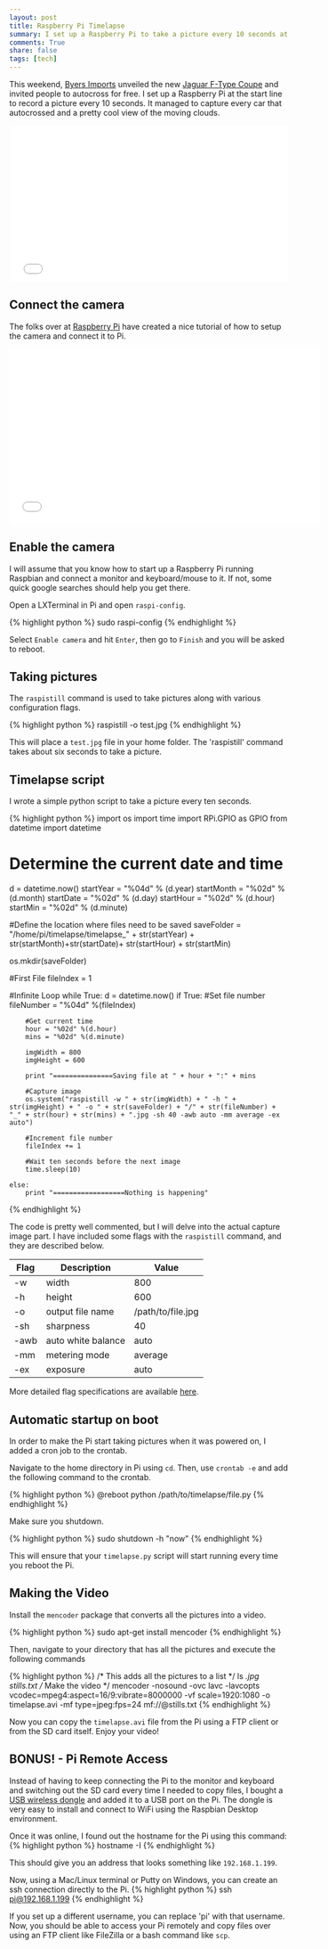 ```yaml
---
layout: post
title: Raspberry Pi Timelapse
summary: I set up a Raspberry Pi to take a picture every 10 seconds at an autocross event. The result was a timelapse video showcasing all the cars that autocrossed.
comments: True
share: false
tags: [tech]
---
```


This weekend, [Byers Imports](http://www.byersimports.com/index.htm) unveiled the new [Jaguar F-Type Coupe](http://www.jaguarusa.com/all-models/f-type/f-type-models/f-type-coupe.html) and invited people to autocross for free. I set up a Raspberry Pi at the start line to record a picture every 10 seconds. It managed to capture every car that autocrossed and a pretty cool view of the moving clouds.  

<p style="text-align:center">
<iframe src="//player.vimeo.com/video/106693628" width="500" height="281" frameborder="0" webkitallowfullscreen mozallowfullscreen allowfullscreen></iframe> </p>

## Connect the camera

The folks over at [Raspberry Pi](http://www.raspberrypi.org/help/camera-module-setup/) have created a nice tutorial of how to setup the camera and connect it to Pi.

<p style="text-align:center">
<iframe width="560" height="315" src="//www.youtube.com/embed/GImeVqHQzsE" frameborder="0" allowfullscreen></iframe></p>

## Enable the camera

I will assume that you know how to start up a Raspberry Pi running Raspbian and connect a monitor and keyboard/mouse to it. If not, some quick google searches should help you get there.

Open a LXTerminal in Pi and open `raspi-config`.

{% highlight python %}
sudo raspi-config
{% endhighlight %}

Select `Enable camera` and hit `Enter`, then go to `Finish` and you will be asked to reboot.

## Taking pictures

The `raspistill` command is used to take pictures along with various configuration flags.

{% highlight python %}
raspistill -o test.jpg
{% endhighlight %}

This will place a `test.jpg` file in your home folder. The 'raspistill' command takes about six seconds to take a picture.

## Timelapse script

I wrote a simple python script to take a picture every ten seconds.

{% highlight python %}
import os
import time
import RPi.GPIO as GPIO
from datetime import datetime

# Determine the current date and time
d = datetime.now()
startYear = "%04d" % (d.year)
startMonth = "%02d" % (d.month)
startDate = "%02d" % (d.day)
startHour = "%02d" % (d.hour)
startMin = "%02d" % (d.minute)

#Define the location where files need to be saved
saveFolder = "/home/pi/timelapse/timelapse_" + str(startYear) + str(startMonth)+str(startDate)+ str(startHour) + str(startMin)

os.mkdir(saveFolder)

#First File
fileIndex = 1

#Infinite Loop
while True:
	d = datetime.now()
	if True:
		#Set file number
		fileNumber = "%04d" %(fileIndex)

		#Get current time
		hour = "%02d" %(d.hour)
		mins = "%02d" %(d.minute)

		imgWidth = 800
		imgHeight = 600

		print "===============Saving file at " + hour + ":" + mins

		#Capture image
		os.system("raspistill -w " + str(imgWidth) + " -h " + str(imgHeight) + " -o " + str(saveFolder) + "/" + str(fileNumber) + "_" + str(hour) + str(mins) + ".jpg -sh 40 -awb auto -mm average -ex auto")

		#Increment file number
		fileIndex += 1

		#Wait ten seconds before the next image
		time.sleep(10)

	else:
		print "==================Nothing is happening"

{% endhighlight %}

The code is pretty well commented, but I will delve into the actual capture image part. I have included some flags with the `raspistill` command, and they are described below.

<table>
  <thead>
    <tr>
      <th>Flag</th>
      <th>Description</th>
      <th>Value</th>
    </tr>
  </thead>
  <tbody>
    <tr>
      <td>-w</td>
      <td>width</td>
      <td>800</td>
    </tr>
    <tr>
      <td>-h</td>
      <td>height</td>
      <td>600</td>
    </tr>
    <tr>
      <td>-o</td>
      <td>output file name</td>
      <td>/path/to/file.jpg</td>
    </tr>
    <tr>
      <td>-sh</td>
      <td>sharpness</td>
      <td>40</td>
    </tr>
    <tr>
      <td>-awb</td>
      <td>auto white balance</td>
      <td>auto</td>
    </tr>
    <tr>
      <td>-mm</td>
      <td>metering mode</td>
      <td>average</td>
    </tr>
    <tr>
      <td>-ex</td>
      <td>exposure</td>
      <td>auto</td>
    </tr>
  </tbody>
</table>

More detailed flag specifications are available [here](http://www.raspberrypi.org/documentation/raspbian/applications/camera.md).

## Automatic startup on boot

In order to make the Pi start taking pictures when it was powered on, I added a cron job to the crontab.

Navigate to the home directory in Pi using `cd`. Then, use `crontab -e` and add the following command to the crontab.

{% highlight python %}
@reboot python /path/to/timelapse/file.py
{% endhighlight %}

Make sure you shutdown.

{% highlight python %}
sudo shutdown -h "now"
{% endhighlight %}

This will ensure that your `timelapse.py` script will start running every time you reboot the Pi.

## Making the Video

Install the `mencoder` package that converts all the pictures into a video.

{% highlight python %}
sudo apt-get install mencoder
{% endhighlight %}

Then, navigate to your directory that has all the pictures and execute the following commands

{% highlight python %}
/* This adds all the pictures to a list */
ls *.jpg stills.txt
/* Make the video */
mencoder -nosound -ovc lavc -lavcopts vcodec=mpeg4:aspect=16/9:vibrate=8000000 -vf scale=1920:1080 -o timelapse.avi -mf type=jpeg:fps=24 mf://@stills.txt
{% endhighlight %}

Now you can copy the `timelapse.avi` file from the Pi using a FTP client or from the SD card itself. Enjoy your video!

## BONUS! - Pi Remote Access

Instead of having to keep connecting the Pi to the monitor and keyboard and switching out the SD card every time I needed to copy files, I bought a [USB wireless dongle](http://www.amazon.com/Edimax-EW-7811Un-Adapter-Raspberry-Supports/dp/B003MTTJOY/ref=lp_13983791_1_1?s=pc&ie=UTF8&qid=1411610906&sr=1-1) and added it to a USB port on the Pi. The dongle is very easy to install and connect to WiFi using the Raspbian Desktop environment.

Once it was online, I found out the hostname for the Pi using this command:
{% highlight python %}
hostname -I
{% endhighlight %}

This should give you an address that looks something like `192.168.1.199`.

Now, using a Mac/Linux terminal or Putty on Windows, you can create an ssh connection directly to the Pi.
{% highlight python %}
ssh pi@192.168.1.199
{% endhighlight %}

If you set up a different username, you can replace 'pi' with that username. Now, you should be able to access your Pi remotely and copy files over using an FTP client like FileZilla or a bash command like `scp`.
